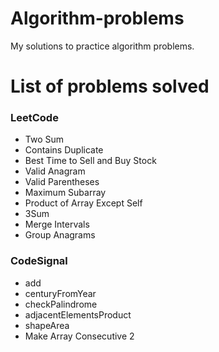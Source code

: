 # Algorithm-problems

My solutions to practice algorithm problems.

# List of problems solved

### LeetCode
- Two Sum
- Contains Duplicate
- Best Time to Sell and Buy Stock
- Valid Anagram
- Valid Parentheses
- Maximum Subarray
- Product of Array Except Self
- 3Sum
- Merge Intervals
- Group Anagrams

### CodeSignal
- add
- centuryFromYear
- checkPalindrome
- adjacentElementsProduct
- shapeArea
- Make Array Consecutive 2

